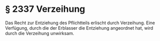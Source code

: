 # § 2337 Verzeihung
Das Recht zur Entziehung des Pflichtteils erlischt durch Verzeihung. Eine Verfügung, durch die der Erblasser die Entziehung angeordnet hat, wird durch die Verzeihung unwirksam.